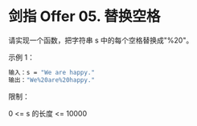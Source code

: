 # 剑指 Offer 05. 替换空格


请实现一个函数，把字符串 s 中的每个空格替换成"%20"。

 

示例 1：

```bash
输入：s = "We are happy."
输出："We%20are%20happy."
```

限制：

0 <= s 的长度 <= 10000
